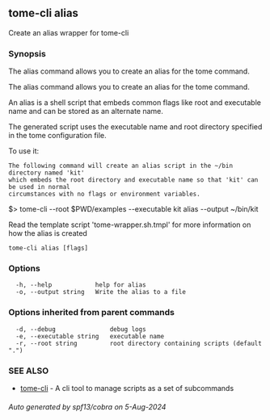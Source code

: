 ## tome-cli alias

Create an alias wrapper for tome-cli

### Synopsis

The alias command allows you to create an alias for the tome command.

The alias command allows you to create an alias for the tome command.

An alias is a shell script that embeds common flags like root and executable
name and can be stored as an alternate name.

The generated script uses the executable name and root directory specified in the tome configuration file.

To use it:

	The following command will create an alias script in the ~/bin directory named 'kit'
	which embeds the root directory and executable name so that 'kit' can be used in normal
	circumstances with no flags or environment variables.

  $> tome-cli --root $PWD/examples --executable kit alias --output ~/bin/kit

Read the template script 'tome-wrapper.sh.tmpl' for more information on how the alias is created


```
tome-cli alias [flags]
```

### Options

```
  -h, --help            help for alias
  -o, --output string   Write the alias to a file
```

### Options inherited from parent commands

```
  -d, --debug               debug logs
  -e, --executable string   executable name
  -r, --root string         root directory containing scripts (default ".")
```

### SEE ALSO

* [tome-cli](tome-cli.md)	 - A cli tool to manage scripts as a set of subcommands

###### Auto generated by spf13/cobra on 5-Aug-2024
